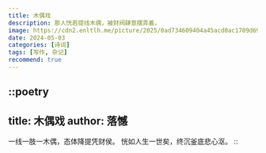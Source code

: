 ```yaml
---
title: 木偶戏
description: 那人恍若提线木偶，被财阀肆意摆弄着。
image: https://cdn2.enltlh.me/picture/2025/0ad734609404a45acd0ac1709d6927ed.avif
date: 2024-05-03
categories: [诗词]
tags: [写作, 杂记]
recommend: true
---
```


::poetry
---
title: 木偶戏
author: 落憾
---
一线一肢一木偶，态体降提凭财侯。
恍如人生一世矣，终沉釜底悲心沤。
::
